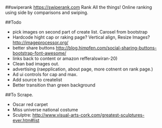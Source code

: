 ##swiperank
https://swiperank.com
Rank All the things!
Online ranking using side by comparisons and swiping.

##Todo
* pick images on second part of create list. Carosel from bootstrap
* Hardcode hight cap or raking page? Vertical align, Resize Images? http://imageprocessor.org/
* better share buttons http://blog.himpfen.com/social-sharing-buttons-bootstrap-font-awesome/
* links back to content or amazon refferalswiran-20)
* Clean bad images out.
* advertising (raepplication, about page, more cotnent on rank page.)
* Ad ui controls for cap and max. 
* Add source to createlist
* Better transition than green background

##To Scrape.
* Oscar red carpet
* Miss universe national costume
* Sculptre: http://www.visual-arts-cork.com/greatest-sculptures-ever.htm#list

